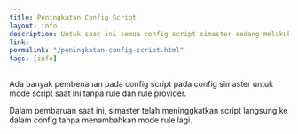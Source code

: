 ```yaml
---
title: Peningkatan Config Script
layout: info
description: Untuk saat ini semua config script simaster sedang melakukan peningkatan
link: 
permalink: "/peningkatan-config-script.html"
tags: [info]
---
```

Ada banyak pembenahan pada config script pada config simaster untuk mode script saat ini tanpa rule dan rule provider.

Dalam pembaruan saat ini, simaster telah meninggkatkan script langsung ke dalam config tanpa menambahkan mode rule lagi.
